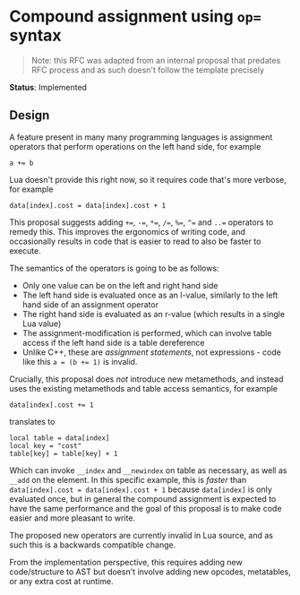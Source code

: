 # Compound assignment using `op=` syntax

> Note: this RFC was adapted from an internal proposal that predates RFC process and as such doesn't follow the template precisely

**Status**: Implemented

## Design

A feature present in many many programming languages is assignment operators that perform operations on the left hand side, for example

```
a += b
```

Lua doesn't provide this right now, so it requires code that's more verbose, for example

```
data[index].cost = data[index].cost + 1
```

This proposal suggests adding `+=`, `-=`, `*=`, `/=`, `%=`, `^=` and `..=` operators to remedy this. This improves the ergonomics of writing code, and occasionally results in code that is easier to read to also be faster to execute.

The semantics of the operators is going to be as follows:

- Only one value can be on the left and right hand side
- The left hand side is evaluated once as an l-value, similarly to the left hand side of an assignment operator
- The right hand side is evaluated as an r-value (which results in a single Lua value)
- The assignment-modification is performed, which can involve table access if the left hand side is a table dereference
- Unlike C++, these are *assignment statements*, not expressions - code like this `a = (b += 1)` is invalid.

Crucially, this proposal does *not* introduce new metamethods, and instead uses the existing metamethods and table access semantics, for example

```
data[index].cost += 1
```

translates to

```
local table = data[index]
local key = "cost"
table[key] = table[key] + 1
```

Which can invoke `__index` and `__newindex` on table as necessary, as well as `__add` on the element. In this specific example, this is *faster* than `data[index].cost = data[index].cost + 1` because `data[index]` is only evaluated once, but in general the compound assignment is expected to have the same performance and the goal of this proposal is to make code easier and more pleasant to write.

The proposed new operators are currently invalid in Lua source, and as such this is a backwards compatible change.

From the implementation perspective, this requires adding new code/structure to AST but doesn't involve adding new opcodes, metatables, or any extra cost at runtime.
